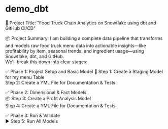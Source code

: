 # demo_dbt  
🧠 Project Title:
"Food Truck Chain Analytics on Snowflake using dbt and GitHub CI/CD"

📦 Project Summary:
I am building a complete data pipeline that transforms and models raw food truck menu data into actionable insights—like profitability by item, seasonal trends, and ingredient usage—using Snowflake, dbt, and GitHub.  
We'll break this down into clear stages:  

✅ Phase 1: Project Setup and Basic Model
🔧 Step 1: Create a Staging Model for my menu Table  
   Step 2: Create a YML File for Documentation & Tests

✅ Phase 2: Dimensional & Fact Models  
📦 Step 3: Create a Profit Analysis Model  
Step 4: Create a YML File for Documentation & Tests  

✅ Phase 3: Run & Validate  
▶️ Step 5: Run All Models
